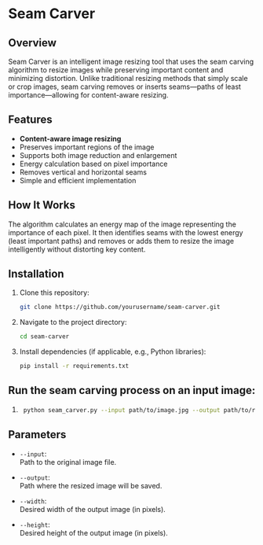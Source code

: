 # Seam Carver

## Overview

Seam Carver is an intelligent image resizing tool that uses the seam carving algorithm to resize images while preserving important content and minimizing distortion. Unlike traditional resizing methods that simply scale or crop images, seam carving removes or inserts seams—paths of least importance—allowing for content-aware resizing.

## Features

- **Content-aware image resizing**  
- Preserves important regions of the image  
- Supports both image reduction and enlargement  
- Energy calculation based on pixel importance  
- Removes vertical and horizontal seams  
- Simple and efficient implementation  

## How It Works

The algorithm calculates an energy map of the image representing the importance of each pixel. It then identifies seams with the lowest energy (least important paths) and removes or adds them to resize the image intelligently without distorting key content.

## Installation

1. Clone this repository:  
   ```bash
   git clone https://github.com/yourusername/seam-carver.git

2. Navigate to the project directory:
   ```bash
   cd seam-carver
3. Install dependencies (if applicable, e.g., Python libraries):
   ```bash
   pip install -r requirements.txt

## Run the seam carving process on an input image:
   1. ```bash
       python seam_carver.py --input path/to/image.jpg --output path/to/resized_image.jpg --width 800 --height 600

## Parameters

- `--input`:  
  Path to the original image file.

- `--output`:  
  Path where the resized image will be saved.

- `--width`:  
  Desired width of the output image (in pixels).

- `--height`:  
  Desired height of the output image (in pixels).

